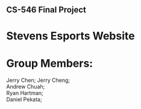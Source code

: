 ## CS-546 Final Project

# Stevens Esports Website

# Group Members:
Jerry Chen;
Jerry Cheng;  
Andrew Chuah;  
Ryan Hartman;  
Daniel Pekata;  